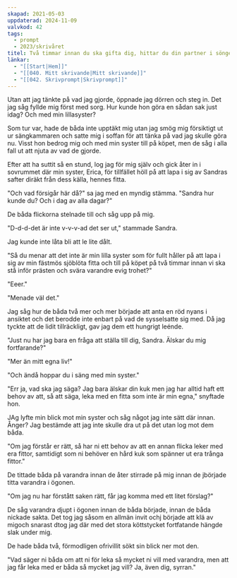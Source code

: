 ```yaml
---
skapad: 2021-05-03
uppdaterad: 2024-11-09
valvkod: 42
tags:
  - prompt
  - 2023/skrivåret
titel: Två timmar innan du ska gifta dig, hittar du din partner i söngen med någon, dig närstående person
länkar:
  - "[[Start|Hem]]"
  - "[[040. Mitt skrivande|Mitt skrivande]]"
  - "[[042. Skrivprompt|Skrivprompt]]"
---
```

Utan att jag tänkte på vad jag gjorde, öppnade jag dörren och steg in. Det jag såg fyllde mig först med sorg. Hur kunde hon göra en sådan sak just idag? Och med min lillasyster?

Som tur var, hade de båda inte upptäkt mig utan jag smög mig försiktigt ut ur sängkammaren och satte mig i soffan för att tänka på vad jag skulle göra nu. Visst hon bedrog mig och med min syster till på köpet, men de såg i alla fall ut att njuta av vad de gjorde.

Efter att ha suttit så en stund, log jag för mig själv och gick åter in i sovrummet där min syster, Erica, för tillfället höll på att lapa i sig av Sandras safter diräkt från dess källa, hennes fitta.

"Och vad försigår här då?" sa jag med en myndig stämma. "Sandra hur kunde du? Och i dag av alla dagar?"

De båda flickorna stelnade till och såg upp på mig.

"D-d-d-det är inte v-v-v-ad det ser ut," stammade Sandra.

Jag kunde inte låta bli att le lite dålt.

"Så du menar att det inte är min lilla syster som för fullt håller på att lapa i sig av min fästmös sjöblöta fitta och till på köpet på två timmar innan vi ska stå inför prästen och svära varandre evig trohet?"

"Eeer."

"Menade väl det."

Jag såg hur de båda två mer och mer började att anta en röd nyans i ansiktet och det berodde inte enbart på vad de sysselsatte sig med. Då jag tyckte att de lidit tillräckligt, gav jag dem ett hungrigt leénde.

"Just nu har jag bara en fråga att ställa till dig, Sandra. Älskar du mig fortfarande?"

"Mer än mitt egna liv!"

"Och ändå hoppar du i säng med min syster."

"Err ja, vad ska jag säga? Jag bara älskar din kuk men jag har alltid haft ett behov av att, så att säga, leka med en fitta som inte är min egna," snyftade hon.

JAg lyfte min blick mot min syster och såg något jag inte sätt där innan. Ånger? Jag bestämde att jag inte skulle dra ut på det utan log mot dem båda.

"Om jag förstår er rätt, så har ni ett behov av att en annan flicka leker med era fittor, samtidigt som ni behöver en hård kuk som spänner ut era trånga fittor."

De tittade båda på varandra innan de åter stirrade på mig innan de jbörjade titta varandra i ögonen.

"Om jag nu har förstått saken rätt, får jag komma med ett litet förslag?"

De såg varandra djupt i ögonen innan de båda började, innan de båda nickade sakta. Det tog jag såsom en allmän invit ochj började att klä av migoch snarast dtog jag där med det stora köttstycket fortfatande hängde slak under mig.

De hade båda två, förmodligen ofrivillit sökt sin blick ner mot den.

"Vad säger ni båda om att ni för leka så mycket ni vill med varandra, men att jag får leka med er båda så mycket jag vill? Ja, även dig, syrran."

